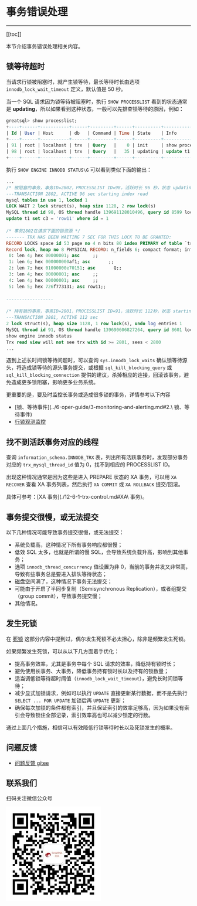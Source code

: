 # 事务错误处理
---

[[toc]]

本节介绍事务错误处理相关内容。

## 锁等待超时

当请求行锁被阻塞时，就产生锁等待，最长等待时长由选项 `innodb_lock_wait_timeout` 定义，默认值是 50 秒。

当一个 SQL 请求因为锁等待被阻塞时，执行 `SHOW PROCESSLIST` 看到的状态通常是 **updating**，所以如果看到这种状态，一般可以先排查锁等待的原因，例如：

```sql
greatsql> show processlist;
+----+------+-----------+------+---------+------+----------+-----------------------------------------+---------+-----------+---------------+
| Id | User | Host      | db   | Command | Time | State    | Info                                    | Time_ms | Rows_sent | Rows_examined |
+----+------+-----------+------+---------+------+----------+-----------------------------------------+---------+-----------+---------------+
| 91 | root | localhost | trx  | Query   |    0 | init     | show processlist                        |       0 |         0 |             0 |   <- 持有锁的事务
| 98 | root | localhost | trx  | Query   |   35 | updating | update t1 set c3 = 'row11' where id = 1 |   35617 |         0 |             0 |   <- 被阻塞的事务
+----+------+-----------+------+---------+------+----------+-----------------------------------------+---------+-----------+---------------+
```

执行 `SHOW ENGINE INNODB STATUS\G` 可以看到类似下面的输出：

```sql
...
/* 被阻塞的事务，事务ID=2802，PROCESSLIST ID=98，活跃时长 96 秒，状态 updating */
---TRANSACTION 2802, ACTIVE 96 sec starting index read
mysql tables in use 1, locked 1
LOCK WAIT 2 lock struct(s), heap size 1128, 2 row lock(s)
MySQL thread id 98, OS thread handle 139691128010496, query id 8599 localhost root updating
update t1 set c3 = 'row11' where id = 1

/* 事务2802在请求下面的锁资源 */
------- TRX HAS BEEN WAITING 7 SEC FOR THIS LOCK TO BE GRANTED:
RECORD LOCKS space id 53 page no 4 n bits 80 index PRIMARY of table `trx`.`t1` trx id 2802 lock_mode X locks rec but not gap waiting
Record lock, heap no 8 PHYSICAL RECORD: n_fields 6; compact format; info bits 0
 0: len 4; hex 00000001; asc     ;;
 1: len 6; hex 000000000af1; asc       ;;
 2: len 7; hex 01000000e70151; asc       Q;;
 3: len 4; hex 00000001; asc     ;;
 4: len 4; hex 00000001; asc     ;;
 5: len 5; hex 726f773131; asc row11;;

------------------

/* 持有锁的事务，事务ID=2801，PROCESSLIST ID=91，活跃时长 112秒，状态 starting */
---TRANSACTION 2801, ACTIVE 112 sec
2 lock struct(s), heap size 1128, 1 row lock(s), undo log entries 1
MySQL thread id 91, OS thread handle 139690606827264, query id 8601 localhost root starting
show engine innodb status
Trx read view will not see trx with id >= 2801, sees < 2800
...
```

遇到上述长时间锁等待问题时，可以查询 `sys.innodb_lock_waits` 确认锁等待源头，将造成锁等待的源头事务提交，或根据 `sql_kill_blocking_query` 或 `sql_kill_blocking_connection` 提供的建议，杀掉相应的连接，回滚该事务，避免造成更多锁阻塞，影响更多业务系统。

更重要的是，要及时监控长事务或造成很多锁的事务，详情参考以下内容
- [锁、等待事件](../6-oper-guide/3-monitoring-and-alerting.md#2.\ 锁、等待事件)
- [行锁观测监控](./12-6-3-trx-mvcc-and-locking.md#行锁观测监控) 


## 找不到活跃事务对应的线程

查询 `information_schema.INNODB_TRX` 表，列出所有活跃事务时，发现部分事务对应的 `trx_mysql_thread_id` 值为 0，找不到相应的 PROCESSLIST ID。

出现这种情况通常是因为这些是进入 PREPARE 状态的 XA 事务，可以用 `XA RECOVER` 查看 XA 事务列表，然后执行 `XA COMMIT` 或 `XA ROLLBACK` 提交/回滚。

具体可参考：[XA 事务](./12-6-1-trx-control.md#XA\ 事务)。

## 事务提交很慢，或无法提交

以下几种情况可能导致事务提交很慢，或无法提交：
- 系统负载高，这种情况下所有事务响应都很慢；
- 低效 SQL 太多，也就是所谓的慢 SQL，会导致系统负载升高，影响到其他事务；
- 选项 `innodb_thread_concurrency` 值设置为非 0，当前的事务并发又非常高，导致有些事务总是要进入排队等待状态；
- 磁盘空间满了，这种情况下事务无法提交； 
- 可能由于开启了半同步复制（Semisynchronous Replication），或者组提交（group commit），导致事务提交慢；
- 其他情况。

## 发生死锁

在 [死锁](./12-6-3-trx-mvcc-and-locking.md#死锁) 这部分内容中提到过，偶尔发生死锁不必太担心，除非是频繁发生死锁。

如果频繁发生死锁，可以从以下几方面着手优化：
- 提高事务效率，尤其是事务中每个 SQL 请求的效率，降低持有锁时长；
- 避免使用长事务、大事务，降低事务持有锁时长以及持有的锁数量；
- 适当调低锁等待超时阈值（`innodb_lock_wait_timeout`），避免长时间锁等待；
- 减少显式加锁请求，例如可以执行 `UPDATE` 直接更新某行数据，而不是先执行 `SELECT ... FOR UPDATE` 加锁后再 `UPDATE` 更新；
- 确保每次加锁的条件都有索引，并且保证索引的效率足够高，因为如果没有索引会导致锁住全部记录，索引效率高也可以减少锁定的行数。

通过上面几个措施，相信可以有效降低行锁等待时长以及死锁发生的概率。


**问题反馈**
---
- [问题反馈 gitee](https://gitee.com/GreatSQL/GreatSQL-Manual/issues)


**联系我们**
---

扫码关注微信公众号

![greatsql-wx](../greatsql-wx.jpg)
